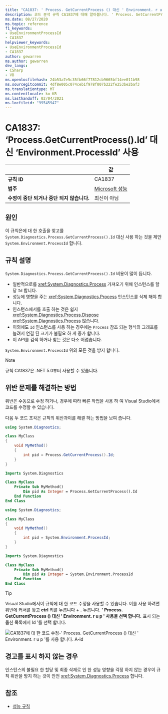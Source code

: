 ```yaml
---
title: "CA1837: ' Process. GetCurrentProcess () 대신 ' Environment. r u p '를 사용 합니다. Id ' (코드 분석)"
description: 코드 분석 규칙 CA1837에 대해 알아봅니다. ' Process. GetCurrentProcess () 대신 ' node.js '를 사용 합니다. A-id
ms.date: 08/27/2020
ms.topic: reference
f1_keywords:
- UseEnvironmentProcessId
- CA1837
helpviewer_keywords:
- UseEnvironmentProcessId
- CA1837
author: gewarren
ms.author: gewarren
dev_langs:
- CSharp
- VB
ms.openlocfilehash: 24b53a7e5c35fb66f77812cb9665bf14ee011b98
ms.sourcegitcommit: 4df8e005c074ceb1f978f007b222fe253be2baf3
ms.translationtype: MT
ms.contentlocale: ko-KR
ms.lasthandoff: 02/04/2021
ms.locfileid: "99545947"
---
```

# <a name="ca1837-use-environmentprocessid-instead-of-processgetcurrentprocessid"></a>CA1837: ‘Process.GetCurrentProcess().Id’ 대신 ‘Environment.ProcessId’ 사용

| | 값 |
|-|-|
| **규칙 ID** |CA1837
| **범주** |[Microsoft 성능](performance-warnings.md)|
| **수정이 중단 되거나 중단 되지 않습니다.** |최신이 아님|

## <a name="cause"></a>원인

이 규칙은에 대 한 호출을 찾고를 `System.Diagnostics.Process.GetCurrentProcess().Id` 대신 사용 하는 것을 제안 `System.Environment.ProcessId` 합니다.

## <a name="rule-description"></a>규칙 설명

`System.Diagnostics.Process.GetCurrentProcess().Id` 비용이 많이 듭니다.

- 일반적으로를 <xref:System.Diagnostics.Process> 가져오기 위해 인스턴스를 할당 `Id` 합니다.
- 성능에 영향을 주는 <xref:System.Diagnostics.Process> 인스턴스를 삭제 해야 합니다.
- 인스턴스에서를 호출 하는 것은 쉽지 <xref:System.Diagnostics.Process.Dispose> <xref:System.Diagnostics.Process> 않습니다.
- 이외에도 `Id` 인스턴스를 사용 하는 경우에는 `Process` 참조 되는 형식의 그래프를 늘려서 연결 된 크기가 불필요 하 게 증가 합니다.
- 이 API를 검색 하거나 찾는 것은 다소 어렵습니다.

`System.Environment.ProcessId` 위의 모든 것을 방지 합니다.

> [!NOTE]
> 규칙 CA1837은 .NET 5.0부터 사용할 수 있습니다.

## <a name="how-to-fix-violations"></a>위반 문제를 해결하는 방법

위반은 수동으로 수정 하거나, 경우에 따라 빠른 작업을 사용 하 여 Visual Studio에서 코드를 수정할 수 있습니다.

다음 두 코드 조각은 규칙의 위반과이를 해결 하는 방법을 보여 줍니다.

```csharp
using System.Diagnostics;

class MyClass
{
    void MyMethod()
    {
        int pid = Process.GetCurrentProcess().Id;
    }
}
```

```vb
Imports System.Diagnostics

Class MyClass
    Private Sub MyMethod()
        Dim pid As Integer = Process.GetCurrentProcess().Id
    End Function
End Class
```

```csharp
using System.Diagnostics;

class MyClass
{
    void MyMethod()
    {
        int pid = System.Environment.ProcessId;
    }
}
```

```vb
Imports System.Diagnostics

Class MyClass
    Private Sub MyMethod()
        Dim pid As Integer = System.Environment.ProcessId
    End Function
End Class
```

> [!TIP]
> Visual Studio에서이 규칙에 대 한 코드 수정을 사용할 수 있습니다. 이를 사용 하려면 위반에 커서를 놓고 **ctrl** 키를 누릅니다 + **.** 누릅니다. **' Process. GetCurrentProcess () 대신 ' Environment. r u p ' 사용을 선택 합니다.** 표시 되는 옵션 목록에서 Id '를 선택 합니다.
>
> ![CA1837에 대 한 코드 수정-' Process. GetCurrentProcess () 대신 ' Environment. r u p '를 사용 합니다. A-id](media/ca1837-codefix.png)

## <a name="when-to-suppress-warnings"></a>경고를 표시 하지 않는 경우

인스턴스의 불필요 한 할당 및 최종 삭제로 인 한 성능 영향을 걱정 하지 않는 경우이 규칙 위반을 방지 하는 것이 안전 <xref:System.Diagnostics.Process> 합니다.

## <a name="see-also"></a>참조

- [성능 규칙](performance-warnings.md)
